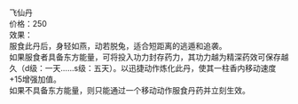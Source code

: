 <title>飞仙丹</title>
<meta name="GENERATOR" content="WinCHM">
<meta http-equiv="Content-Type" content="text/html; charset=gb2312">
<br>
<br>飞仙丹
<br>价格：250
<br>效果：
<br>服食此丹后，身轻如燕，动若脱兔，适合短距离的逃遁和追袭。
<br>如果服食者具备东方能量，可将投入功力封存药力，其功力越为精深药效可保存越久（d级：一天……s级：五天）。以迅捷动作炼化此丹，使其一柱香内移动速度+15增强加值。 
<br>如果不具备东方能量，则只能通过一个移动动作服食丹药并立刻生效。
<br>